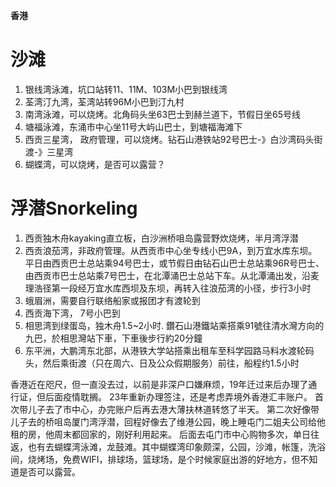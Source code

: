 **香港**

# 沙滩 
1. 银线湾泳滩，坑口站转11、11M、103M小巴到银线湾
2. 荃湾汀九湾，荃湾站转96M小巴到汀九村
3. 南湾泳滩，可以烧烤。北角码头坐63巴士到赫兰道下，节假日坐65号线
4. 塘福泳滩，东涌市中心坐11号大屿山巴士，到塘福海滩下
5. 西贡三星湾， 政府管理，可以烧烤。钻石山港铁站92号巴士-》白沙湾码头街渡-》三星湾
6. 蝴蝶湾，可以烧烤，是否可以露营？

# 浮潜Snorkeling
1. 西贡独木舟kayaking直立板，白沙洲桥咀岛露营野炊烧烤，半月湾浮潜
2. 西贡浪茄湾，非政府管理。从西贡市中心坐专线小巴9A，到万宜水库东坝。平日由西贡巴士总站乘94号巴士，或节假日由钻石山巴士总站乘96R号巴士、由西贡市巴士总站乘7号巴士，在北潭涌巴士总站下车。从北潭涌出发，沿麦理浩径第一段经万宜水库西坝及东坝，再转入往浪茄湾的小径，步行3小时
3. 蛾眉洲，需要自行联络船家或报团才有渡轮到
4. 西贡海下湾， 7号小巴到
5. 相思湾到绿蛋岛，独木舟1.5~2小时. 鑽石山港鐵站乘搭乘91號往清水灣方向的九巴，於相思灣站下車，下車後步行約20分鐘
5. 东平洲，大鹏湾东北部，从港铁大学站搭乘出租车至科学园路马料水渡轮码头，然后乘街渡（只在周六、日及公众假期服务）前往，船程约1.5小时


香港近在咫尺，但一直没去过，以前是非深户口嫌麻烦，19年迁过来后办理了通行证，但后面疫情耽搁。
23年重新办理签注，还是考虑弄境外香港汇丰账户。
首次带儿子去了市中心，办完账户后再去港大薄扶林道转悠了半天。
第二次好像带儿子去的桥咀岛厦门湾浮潜，回程好像去了维港公园，晚上睡屯门二姐夫公司给他租的房，他周末都回家的，刚好利用起来。
后面去屯门市中心购物多次，单日往返，也有去蝴蝶湾泳滩，龙鼓滩。其中蝴蝶湾印象颇深，公园，沙滩，帐篷，洗浴间，烧烤场，免费WIFI，排球场，篮球场，是个时候家庭出游的好地方，但不知道是否可以露营。

